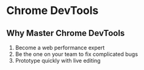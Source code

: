 # Chrome DevTools

## Why Master Chrome DevTools

1. Become a web performance expert
2. Be the one on your team to fix complicated bugs
3. Prototype quickly with live editing
